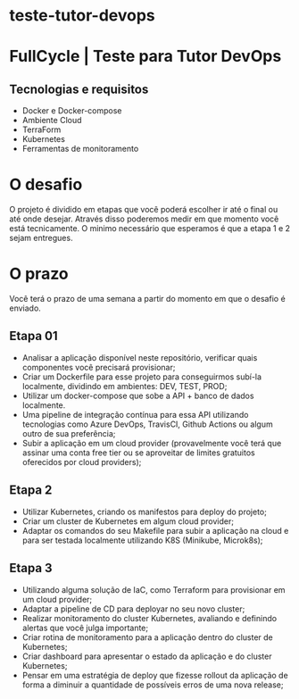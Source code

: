 # teste-tutor-devops

# FullCycle | Teste para Tutor DevOps

## Tecnologias e requisitos
- Docker e Docker-compose
- Ambiente Cloud
- TerraForm
- Kubernetes
- Ferramentas de monitoramento

# O desafio

O projeto é dividido em etapas que você poderá escolher ir até o final ou até onde desejar. Através disso poderemos medir em que momento você está tecnicamente. O minimo necessário que esperamos é que a etapa 1 e 2 sejam entregues.

# O prazo

Você terá o prazo de uma semana a partir do momento em que o desafio é enviado. 

## Etapa 01

- Analisar a aplicação disponível neste repositório, verificar quais componentes você precisará provisionar;
- Criar um Dockerfile para esse projeto para conseguirmos subí-la localmente, dividindo em ambientes: DEV, TEST, PROD;
- Utilizar um docker-compose que sobe a API + banco de dados localmente.
- Uma pipeline de integração contínua para essa API utilizando tecnologias como Azure DevOps, TravisCI, Github Actions ou algum outro de sua preferência;
- Subir a aplicação em um cloud provider (provavelmente você terá que assinar uma conta free tier ou se aproveitar de limites gratuitos oferecidos por cloud providers);

## Etapa 2

- Utilizar Kubernetes, criando os manifestos para deploy do projeto;
- Criar um cluster de Kubernetes em algum cloud provider;
- Adaptar os comandos do seu Makefile para subir a aplicação na cloud e para ser testada localmente utilizando K8S (Minikube, Microk8s);

## Etapa 3

- Utilizando alguma solução de IaC, como Terraform para provisionar em um cloud provider;
- Adaptar a pipeline de CD para deployar no seu novo cluster;
- Realizar monitoramento do cluster Kubernetes, avaliando e definindo alertas que você julga importante;
- Criar rotina de monitoramento para a aplicação dentro do cluster de Kubernetes;
- Criar dashboard para apresentar o estado da aplicação e do cluster Kubernetes;
- Pensar em uma estratégia de deploy que fizesse rollout da aplicação de forma a diminuir a quantidade de possíveis erros de uma nova release;
